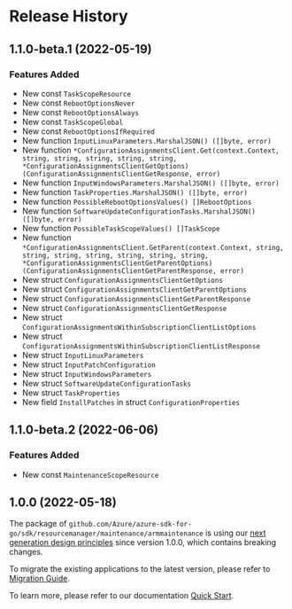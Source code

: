 # Release History

## 1.1.0-beta.1 (2022-05-19)
### Features Added

- New const `TaskScopeResource`
- New const `RebootOptionsNever`
- New const `RebootOptionsAlways`
- New const `TaskScopeGlobal`
- New const `RebootOptionsIfRequired`
- New function `InputLinuxParameters.MarshalJSON() ([]byte, error)`
- New function `*ConfigurationAssignmentsClient.Get(context.Context, string, string, string, string, string, *ConfigurationAssignmentsClientGetOptions) (ConfigurationAssignmentsClientGetResponse, error)`
- New function `InputWindowsParameters.MarshalJSON() ([]byte, error)`
- New function `TaskProperties.MarshalJSON() ([]byte, error)`
- New function `PossibleRebootOptionsValues() []RebootOptions`
- New function `SoftwareUpdateConfigurationTasks.MarshalJSON() ([]byte, error)`
- New function `PossibleTaskScopeValues() []TaskScope`
- New function `*ConfigurationAssignmentsClient.GetParent(context.Context, string, string, string, string, string, string, string, *ConfigurationAssignmentsClientGetParentOptions) (ConfigurationAssignmentsClientGetParentResponse, error)`
- New struct `ConfigurationAssignmentsClientGetOptions`
- New struct `ConfigurationAssignmentsClientGetParentOptions`
- New struct `ConfigurationAssignmentsClientGetParentResponse`
- New struct `ConfigurationAssignmentsClientGetResponse`
- New struct `ConfigurationAssignmentsWithinSubscriptionClientListOptions`
- New struct `ConfigurationAssignmentsWithinSubscriptionClientListResponse`
- New struct `InputLinuxParameters`
- New struct `InputPatchConfiguration`
- New struct `InputWindowsParameters`
- New struct `SoftwareUpdateConfigurationTasks`
- New struct `TaskProperties`
- New field `InstallPatches` in struct `ConfigurationProperties`


## 1.1.0-beta.2 (2022-06-06)
### Features Added

- New const `MaintenanceScopeResource`


## 1.0.0 (2022-05-18)

The package of `github.com/Azure/azure-sdk-for-go/sdk/resourcemanager/maintenance/armmaintenance` is using our [next generation design principles](https://azure.github.io/azure-sdk/general_introduction.html) since version 1.0.0, which contains breaking changes.

To migrate the existing applications to the latest version, please refer to [Migration Guide](https://aka.ms/azsdk/go/mgmt/migration).

To learn more, please refer to our documentation [Quick Start](https://aka.ms/azsdk/go/mgmt).